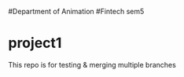 #Department of Animation
#Fintech sem5
# project1
This repo is for testing & merging multiple branches
